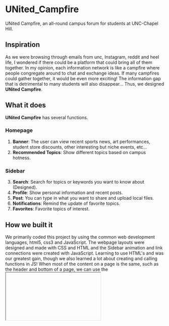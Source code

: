 # UNited_Campfire
UNited Campfire, an all-round campus forum for students at UNC-Chapel Hill.


## Inspiration
As we were browsing through emails from unc, Instagram, reddit and heel life, I wondered if there could be a platform that could bring all of them together. In my opinion, each information network is like a campfire where people congregate around to chat and exchange ideas. If many campfires could gather together, it would be even more exciting! The information gap that is detrimental to many students will also disappear... Thus, we designed **UNited Campfire**.

## What it does
**UNited Campfire** has several functions.

### Homepage
1. **Banner**: The user can view recent sports news, art performances, student store discounts, other interesting but niche events, etc...
2. **Recommended Topics**: Show different topics based on campus hotness.

### Sidebar
3. **Search**: Search for topics or keywords you want to know about (Designed). 
5. **Profile**: Show personal information and recent posts. 
7. **Post**: You can type in what you want to share and upload local files.
9. **Notifications**: Remind the update of favorite topics.
10. **Favorites**: Favorite topics of interest.

## How we built it
We primarily coded this project by using the common web development languages, html5, css3 and JavaScript. The webpage layouts were designed and made with CSS and HTML and the Sidebar animation and link connections were created with JavaScript. Learning to use HTML's <meta> and <inframe> was our greatest gain, though we also learned a lot about creating and calling functions in JS! When most of the content on a page is the same, such as the header and bottom of a page, we can use the <iframe> tag to embed the duplicate parts into the page. This effectively reduces code redundancy. We finally combined our code and linked them together on GitHub.

## Challenges we ran into
Since half of us has almost no coding experience in web design and development, it’s really tough for us to design the layouts and functions…And we even thought of giving up this project and turning to another one, built in our familiar languages. However, our inspiration brought us back and prompted us to stay focused on specific challenges. In these 25 hours (no typo, winter time gave us an extra hour lol), we encountered three huge challenges: messy page layouts, partial online pages, and non-activated buttons. 

Due to our initial failure to understand the relationship between Margin, Border and Padding in CSS, all the page layouts were not centered and were all crammed on the left. Later, by adjusting these parameters, we made the page more beautiful.

For some of the pages that already exist (like the Kenan-Flagler Datathon site), we thought that carrying them to UNited Campfire would also be a very effective way to share information. In fact, it was a bit tricky. Unfortunately, it was very slow to update the pages and the layouts were weird. Then we asked the mentor and learned how to use the <meta> and <inframe>. This was very useful in fixing this bug that had been bothering us for a long time.

We planned to hide the link to other html files behind the “More” buttons. Unfortunately, for <button> with multiple response animations, we were not able to add rhef inside. Later, we figured out that we could build functions in script.js and call them in the <button>, thus avoiding some “misunderstandings” between the code.

## Accomplishments that we're proud of
As beginners in web design, we are very proud to have completed such a meaningful demo and appreciate HackNC for giving us this opportunity to network and learn. We hardly learn anything about web development in our current freshman computing courses. We are also glad to make such a pretty page, hopefully it will attract several students to click on it (if we can build the backend)!

## What we learned
In the REACT workshop, we learned how to build a calculator! It was very cool! Although we didn't get to use react in our project, it's definitely going to be in our future ones! In addition to improving our coding skills, we also learned how to stay focused on multiple tasks (many features need to be implemented in a short amount of time!) and effective communication in teamwork.

## What's next for UNited Campfire
We will continue to update more front-end modules and try to add domains and databases. Have **UNited Campfire** REALLY work in UNC!
